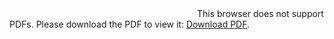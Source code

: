 <object data="http://yoursite.com/the.pdf" type="application/pdf" width="700px" height="700px">
    <embed src="https://github.com/ZeroOneZero/robs-bible/blob/main/Rob's%20Bible%20v2.pdf?raw=true"
        <p>This browser does not support PDFs. Please download the PDF to view it: <a href="https://github.com/ZeroOneZero/robs-bible/blob/main/Rob's%20Bible%20v2.pdf?raw=true">Download PDF</a>.</p>
    </embed>
</object>
